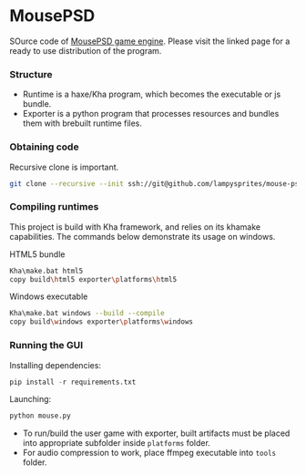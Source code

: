 # MousePSD

SOurce code of [MousePSD game engine](https://lampysprites.itch.io/mouse-psd). Please visit the linked page for a ready to use distribution of the program.

### Structure

- Runtime is a haxe/Kha program, which becomes the executable or js bundle.
- Exporter is a python program that processes resources and bundles them with brebuilt runtime files.

### Obtaining code
Recursive clone is important.
```sh
git clone --recursive --init ssh://git@github.com/lampysprites/mouse-psd
```

### Compiling runtimes
This project is build with Kha framework, and relies on its khamake capabilities. The commands below demonstrate its usage on windows.

HTML5 bundle
```sh
Kha\make.bat html5
copy build\html5 exporter\platforms\html5
```

Windows executable
```sh
Kha\make.bat windows --build --compile
copy build\windows exporter\platforms\windows
```

### Running the GUI

Installing dependencies:
```py
pip install -r requirements.txt
```

Launching:
```py
python mouse.py
```

- To run/build the user game with exporter, built artifacts must be placed into appropriate subfolder inside `platforms` folder.
- For audio compression to work, place ffmpeg executable into `tools` folder.